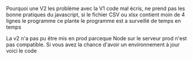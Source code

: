 Pourquoi une V2
les problème avec la V1 code mal écris, 
ne prend pas les bonne pratiques du javascript, 
si le fichier CSV ou xlsx contient moin de 4 lignes le programme ce plante
le programme est a surveillé de temps en temps

La v2 n'a pas pu être mis en prod parceque Node sur le serveur prod n'est pas compatible.
Si vous avez la chance d'avoir un environnement à jour voici le code
